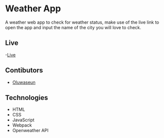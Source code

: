 # Weather App
A weather web app to check for weather status, make use of the live link to open the app and input the name of the city you will love to check.

## Live
-[Live]()

## Contibutors
- [Oluwaseun](https://github.com/bellom)


## Technologies

- HTML
- CSS
- JavaScript
- Webpack
- Openweather API
